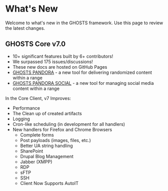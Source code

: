# What's New

Welcome to what's new in the GHOSTS framework. Use this page to review the latest changes.

## GHOSTS Core v7.0

- 10+ significant features built by 6+ contributors!
- We surpassed 175 issues/discussions!
- These new docs are hosted on GitHub Pages
- [GHOSTS PANDORA](content/pandora.md) - a new tool for delivering randomized content within a range
- [GHOSTS PANDORA SOCIAL](content/social.md) - a new tool for managing social media content within a range

In the Core Client, v7 Improves:

- Performance
- The Clean up of created artifacts
- Logging
- Cron-like scheduling (in development for all handlers)
- New handlers for Firefox and Chrome Browsers
  - Complete forms
  - Post payloads (images, files, etc.)
  - Better UA string handling
  - SharePoint
  - Drupal Blog Management
  - Jabber (XMPP)
  - RDP
  - sFTP
  - SSH
  - Client Now Supports AutoIT
